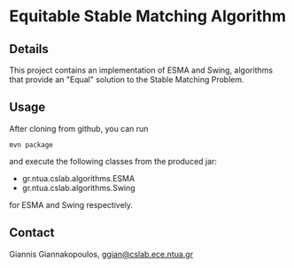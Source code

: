 Equitable Stable Matching Algorithm
===================================
Details
-------
This project contains an implementation of ESMA and Swing, algorithms that provide
an "Equal" solution to the Stable Matching Problem.

Usage
-----
After cloning from github, you can run 

```
mvn package
```

and execute the following classes from the produced jar:

* gr.ntua.cslab.algorithms.ESMA
* gr.ntua.cslab.algorithms.Swing

for ESMA and Swing respectively.

Contact
-------
Giannis Giannakopoulos, ggian@cslab.ece.ntua.gr